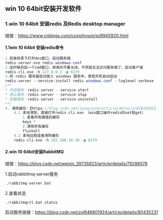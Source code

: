 ## win 10 64bit安装开发软件

### 1.win 10 64bit 安装redis 及Redis desktop manager

链接：<https://www.cnblogs.com/cxxjohnson/p/8945920.html>

#### 1.1win 10 64bit 安装redis命令

```java
1.安装目录下打开dos窗口，启动服务端
redis-server.exe redis.windows.conf
2.这时候另启一个cmd窗口，原来的不要关闭，不然就无法访问服务端了。启动客户端
redis-cli.exe -h 127.0.0.1 -p 6379
3.将 redis 服务器启动放入 windows 服务中，使其开机自动启动
redis-server --service-install redis.windows.conf --loglevel verbose
/**
* 开启服务：redis-server --service-start
* 停止服务：redis-server --service-stop
* 卸载服务：redis-server --service-uninstall
**/
4. 清除缓存：【https://blog.csdn.net/luuvyjune/article/details/81016295】
	4.1 本地清除，直接打开redis-cli.exe （win窗口操作redis的set和get）
		1.查看所有键值的缓存
		keys * 
        2.清除所有缓存
        flushall
	4.2 本地远程连接清除缓存
	redis-cli.exe -h 192.168.10.10 -p 6379
```

#### 2.win 10 64bit安装RabbitMQ

链接：<https://blog.csdn.net/weixin_39735923/article/details/79288578>

1.启动rabbitmq-server服务

```java
./rabbitmq-server.bat
```

2.查看状态

```java
./rabbitmqctl.bat status
```

启动服务链接：<https://blog.csdn.net/zxl646801924/article/details/80435231>


